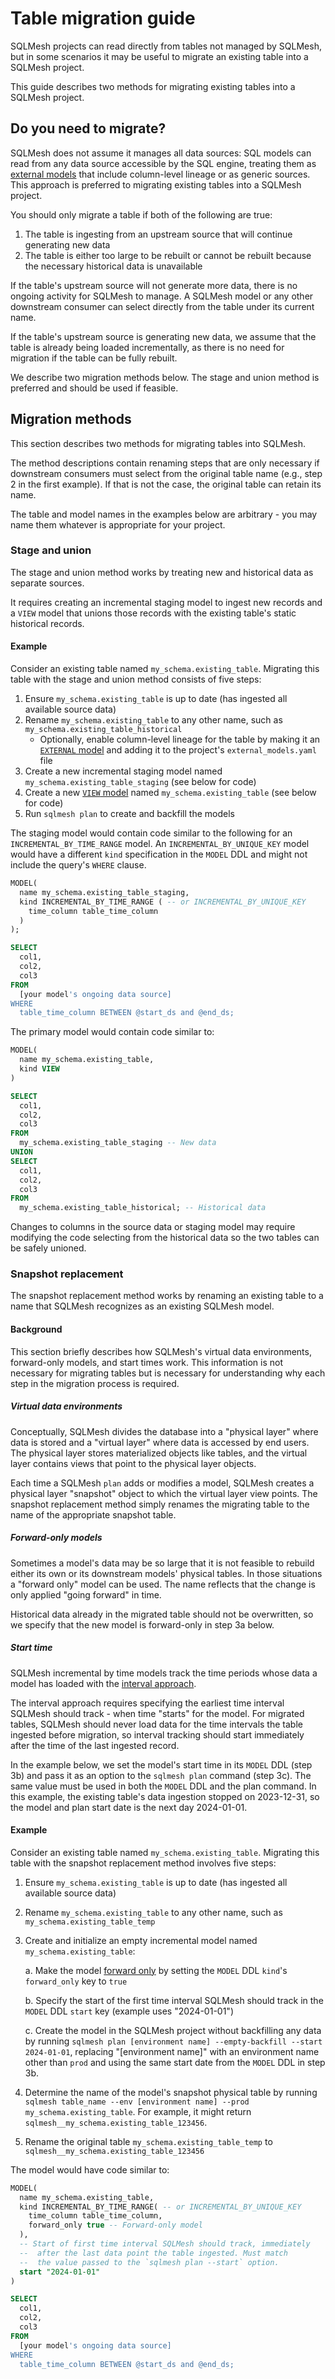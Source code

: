 # Table migration guide

SQLMesh projects can read directly from tables not managed by SQLMesh, but in some scenarios it may be useful to migrate an existing table into a SQLMesh project.

This guide describes two methods for migrating existing tables into a SQLMesh project.

## Do you need to migrate?

SQLMesh does not assume it manages all data sources: SQL models can read from any data source accessible by the SQL engine, treating them as [external models](../concepts/models/model_kinds.md#external) that include column-level lineage or as generic sources. This approach is preferred to migrating existing tables into a SQLMesh project.

You should only migrate a table if both of the following are true:

1. The table is ingesting from an upstream source that will continue generating new data
2. The table is either too large to be rebuilt or cannot be rebuilt because the necessary historical data is unavailable

If the table's upstream source will not generate more data, there is no ongoing activity for SQLMesh to manage. A SQLMesh model or any other downstream consumer can select directly from the table under its current name.

If the table's upstream source is generating new data, we assume that the table is already being loaded incrementally, as there is no need for migration if the table can be fully rebuilt.

We describe two migration methods below. The stage and union method is preferred and should be used if feasible.

## Migration methods

This section describes two methods for migrating tables into SQLMesh.

The method descriptions contain renaming steps that are only necessary if downstream consumers must select from the original table name (e.g., step 2 in the first example). If that is not the case, the original table can retain its name.

The table and model names in the examples below are arbitrary - you may name them whatever is appropriate for your project.

### Stage and union

The stage and union method works by treating new and historical data as separate sources.

It requires creating an incremental staging model to ingest new records and a `VIEW` model that unions those records with the existing table's static historical records.

#### Example

Consider an existing table named `my_schema.existing_table`. Migrating this table with the stage and union method consists of five steps:

1. Ensure `my_schema.existing_table` is up to date (has ingested all available source data)
2. Rename `my_schema.existing_table` to any other name, such as `my_schema.existing_table_historical`
    - Optionally, enable column-level lineage for the table by making it an [`EXTERNAL` model](../concepts/models/model_kinds.md#external) and adding it to the project's `external_models.yaml` file
3. Create a new incremental staging model named `my_schema.existing_table_staging` (see below for code)
4. Create a new [`VIEW` model](../concepts/models/model_kinds.md#view) named `my_schema.existing_table` (see below for code)
5. Run `sqlmesh plan` to create and backfill the models

The staging model would contain code similar to the following for an `INCREMENTAL_BY_TIME_RANGE` model. An `INCREMENTAL_BY_UNIQUE_KEY` model would have a different `kind` specification in the `MODEL` DDL and might not include the query's `WHERE` clause.

``` sql linenums="1"
MODEL(
  name my_schema.existing_table_staging,
  kind INCREMENTAL_BY_TIME_RANGE ( -- or INCREMENTAL_BY_UNIQUE_KEY
    time_column table_time_column
  )
);

SELECT
  col1,
  col2,
  col3
FROM
  [your model's ongoing data source]
WHERE
  table_time_column BETWEEN @start_ds and @end_ds;
```

The primary model would contain code similar to:

``` sql linenums="1"
MODEL(
  name my_schema.existing_table,
  kind VIEW
)

SELECT
  col1,
  col2,
  col3
FROM
  my_schema.existing_table_staging -- New data
UNION
SELECT
  col1,
  col2,
  col3
FROM
  my_schema.existing_table_historical; -- Historical data
```

Changes to columns in the source data or staging model may require modifying the code selecting from the historical data so the two tables can be safely unioned.

### Snapshot replacement

The snapshot replacement method works by renaming an existing table to a name that SQLMesh recognizes as an existing SQLMesh model.

#### Background

This section briefly describes how SQLMesh's virtual data environments, forward-only models, and start times work. This information is not necessary for migrating tables but is necessary for understanding why each step in the migration process is required.

##### Virtual data environments

Conceptually, SQLMesh divides the database into a "physical layer" where data is stored and a "virtual layer" where data is accessed by end users. The physical layer stores materialized objects like tables, and the virtual layer contains views that point to the physical layer objects.

Each time a SQLMesh `plan` adds or modifies a model, SQLMesh creates a physical layer "snapshot" object to which the virtual layer view points. The snapshot replacement method simply renames the migrating table to the name of the appropriate snapshot table.

##### Forward-only models

Sometimes a model's data may be so large that it is not feasible to rebuild either its own or its downstream models' physical tables. In those situations a  "forward only" model can be used. The name reflects that the change is only applied "going forward" in time.

Historical data already in the migrated table should not be overwritten, so we specify that the new model is forward-only in step 3a below.

##### Start time

SQLMesh incremental by time models track the time periods whose data a model has loaded with the [interval approach](https://sqlmesh.readthedocs.io/en/stable/guides/incremental_time/#counting-time).

The interval approach requires specifying the earliest time interval SQLMesh should track - when time "starts" for the model. For migrated tables, SQLMesh should never load data for the time intervals the table ingested before migration, so interval tracking should start immediately after the time of the last ingested record.

In the example below, we set the model's start time in its `MODEL` DDL (step 3b) and pass it as an option to the `sqlmesh plan` command (step 3c). The same value must be used in both the `MODEL` DDL and the plan command. In this example, the existing table's data ingestion stopped on 2023-12-31, so the model and plan start date is the next day 2024-01-01.

#### Example

Consider an existing table named `my_schema.existing_table`. Migrating this table with the snapshot replacement method involves five steps:

1. Ensure `my_schema.existing_table` is up to date (has ingested all available source data)
2. Rename `my_schema.existing_table` to any other name, such as `my_schema.existing_table_temp`
3. Create and initialize an empty incremental model named `my_schema.existing_table`:

    a. Make the model [forward only](./incremental_time.md#forward-only-models) by setting the `MODEL` DDL `kind`'s `forward_only` key to `true`

    b. Specify the start of the first time interval SQLMesh should track in the `MODEL` DDL `start` key (example uses "2024-01-01")

    c. Create the model in the SQLMesh project without backfilling any data by running `sqlmesh plan [environment name] --empty-backfill --start 2024-01-01`, replacing "[environment name]" with an environment name other than `prod` and using the same start date from the `MODEL` DDL in step 3b.

4. Determine the name of the model's snapshot physical table by running `sqlmesh table_name --env [environment name] --prod my_schema.existing_table`. For example, it might return `sqlmesh__my_schema.existing_table_123456`.
5. Rename the original table `my_schema.existing_table_temp` to `sqlmesh__my_schema.existing_table_123456`

The model would have code similar to:

``` sql linenums="1" hl_lines="5 7-9"
MODEL(
  name my_schema.existing_table,
  kind INCREMENTAL_BY_TIME_RANGE( -- or INCREMENTAL_BY_UNIQUE_KEY
    time_column table_time_column,
    forward_only true -- Forward-only model
  ),
  -- Start of first time interval SQLMesh should track, immediately
  --  after the last data point the table ingested. Must match
  --  the value passed to the `sqlmesh plan --start` option.
  start "2024-01-01"
)

SELECT
  col1,
  col2,
  col3
FROM
  [your model's ongoing data source]
WHERE
  table_time_column BETWEEN @start_ds and @end_ds;
```

